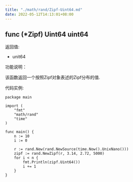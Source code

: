 ```yaml
---
title: "./math/rand/Zipf-Uint64.md"
date: 2022-05-12T14:13:01+08:00
---
```

## func (*Zipf) Uint64 uint64


返回值:

- unit64

功能说明：

该函数返回一个按照Zipf对象表述的Zipf分布的值.


代码实例:

	package main

	import (
		"fmt"
		"math/rand"
		"time"
	)

	func main() {
		n := 10
		i := 0

		r := rand.New(rand.NewSource(time.Now().UnixNano()))
		zipf := rand.NewZipf(r, 3.14, 2.72, 5000)
		for i < n {
			fmt.Println(zipf.Uint64())
			i += 1
		}
	}







